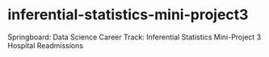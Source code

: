# inferential-statistics-mini-project3
Springboard: Data Science Career Track: Inferential Statistics Mini-Project 3 Hospital Readmissions
